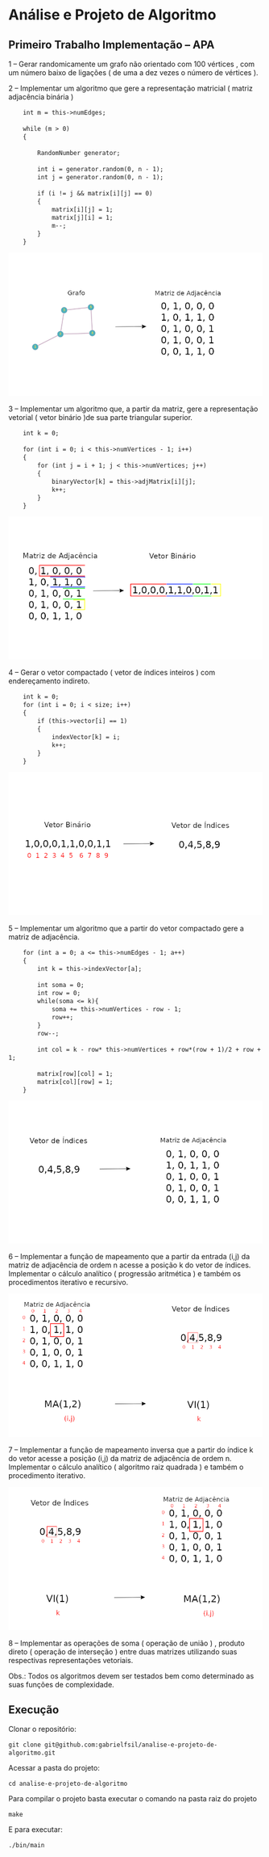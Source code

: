 # Análise e Projeto de Algoritmo

## Primeiro Trabalho Implementação – APA

1 – Gerar randomicamente um grafo não orientado com 100 vértices , com um número baixo
de ligações ( de uma a dez vezes o número de vértices ).

2 – Implementar um algoritmo que gere a representação matricial ( matriz adjacência binária )

```
    int m = this->numEdges;
    
    while (m > 0)
    {

        RandomNumber generator;

        int i = generator.random(0, n - 1);
        int j = generator.random(0, n - 1);

        if (i != j && matrix[i][j] == 0)
        {
            matrix[i][j] = 1;
            matrix[j][i] = 1;
            m--;
        }
    }
```

![Matriz de Adjacência](assets/matrix.png)

3 – Implementar um algoritmo que, a partir da matriz, gere a representação vetorial ( vetor
binário )de sua parte triangular superior.

```
    int k = 0;

    for (int i = 0; i < this->numVertices - 1; i++)
    {
        for (int j = i + 1; j < this->numVertices; j++)
        {
            binaryVector[k] = this->adjMatrix[i][j];
            k++;
        }
    }
```

![Vetor Binário](assets/vector.png)

4 – Gerar o vetor compactado ( vetor de índices inteiros ) com endereçamento indireto.

```
    int k = 0;
    for (int i = 0; i < size; i++)
    {
        if (this->vector[i] == 1)
        {
            indexVector[k] = i;
            k++;
        }
    }
```

![Vetor de Índices](assets/index-vector.png)

5 – Implementar um algoritmo que a partir do vetor compactado gere a matriz de adjacência.

```
    for (int a = 0; a <= this->numEdges - 1; a++)
    {
        int k = this->indexVector[a];

        int soma = 0;
        int row = 0;
        while(soma <= k){
            soma += this->numVertices - row - 1;
            row++;
        }
        row--;

        int col = k - row* this->numVertices + row*(row + 1)/2 + row + 1;

        matrix[row][col] = 1;
        matrix[col][row] = 1;
    }
```

![Transformação de Vetor de Índice em Matriz de Adjacência](assets/reverse.png)

6 – Implementar a função de mapeamento que a partir da entrada (i,j) da matriz de adjacência
de ordem n acesse a posição k do vetor de índices. Implementar o cálculo analítico (
progressão aritmética ) e também os procedimentos iterativo e recursivo.

![Mapeamento](assets/mapping.png)

7 – Implementar a função de mapeamento inversa que a partir do índice k do vetor acesse a
posição (i,j) da matriz de adjacência de ordem n. Implementar o cálculo analítico ( algoritmo
raiz quadrada ) e também o procedimento iterativo.

![Mapeamento](assets/reverse-mapping.png)

8 – Implementar as operações de soma ( operação de união ) , produto direto ( operação de
interseção ) entre duas matrizes utilizando suas respectivas representações vetoriais.

Obs.: Todos os algoritmos devem ser testados bem como determinado as suas funções de
complexidade.

## Execução

Clonar o repositório:

```
git clone git@github.com:gabrielfsil/analise-e-projeto-de-algoritmo.git
```

Acessar a pasta do projeto:

```
cd analise-e-projeto-de-algoritmo
```

Para compilar o projeto basta executar o comando na pasta raiz do projeto

```
make
```

E para executar:

```
./bin/main
```